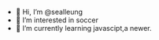 - 👋 Hi, I’m @sealleung
- 👀 I’m interested in soccer
- 🌱 I’m currently learning javascipt,a newer.
<!---
sealleung/sealleung is a ✨ special ✨ repository because its `README.md` (this file) appears on your GitHub profile.
You can click the Preview link to take a look at your changes.
--->

